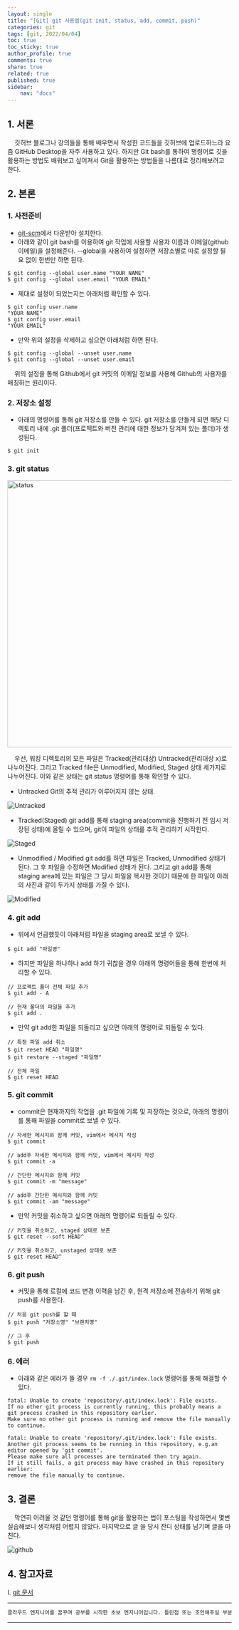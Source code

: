 ```yaml
---
layout: single
title: "[Git] git 사용법(git init, status, add, commit, push)"
categories: git
tags: [git, 2022/04/04]
toc: true
toc_sticky: true
author_profile: true
comments: true
share: true
related: true
published: true
sidebar: 
    nav: "docs"
---
```


## 1. 서론  

&nbsp;&nbsp;&nbsp;&nbsp;깃허브 블로그나 강의들을 통해 배우면서 작성한 코드들을 깃허브에 업로드하느라 요즘 GitHub Desktop을 자주 사용하고 있다. 하지만 Git bash를 통하여 명령어로 깃을 활용하는 방법도 배워보고 싶어져서 Git을 활용하는 방법들을 나름대로 정리해보려고 한다.

## 2. 본론  

### 1. 사전준비   

- [git-scm](https://git-scm.com/)에서 다운받아 설치한다.
- 아래와 같이 git bash를 이용하여 git 작업에 사용할 사용자 이름과 이메일(github 이메일)을 설정해준다. --global을 사용하여 설정하면 저장소별로 따로 설정할 필요 없이 한번만 하면 된다.
  
```
$ git config --global user.name "YOUR NAME"
$ git config --global user.email "YOUR EMAIL"
```

- 제대로 설정이 되었는지는 아래처럼 확인할 수 있다.

```
$ git config user.name
"YOUR NAME"
$ git config user.email
"YOUR EMAIL"
```

- 만약 위의 설정을 삭제하고 싶으면 아래처럼 하면 된다.

```
$ git config --global --unset user.name
$ git config --global --unset user.email
```

&nbsp;&nbsp;&nbsp;&nbsp;위의 설정을 통해 Github에서 git 커밋의 이메일 정보를 사용해 Github의 사용자를 매칭하는 원리이다.

### 2. 저장소 설정  

- 아래의 명령어를 통해 git 저장소를 만들 수 있다. git 저장소를 만들게 되면 해당 디렉토리 내에 .git 폴더(프로젝트와 버전 관리에 대한 정보가 담겨져 있는 폴더)가 생성된다.
  
```
$ git init
```  

### 3. git status 

<img alt="status" src="https://git-scm.com/book/en/v2/images/lifecycle.png" width=600>  

&nbsp;&nbsp;&nbsp;&nbsp;우선, 워킹 디렉토리의 모든 파일은 Tracked(관리대상) Untracked(관리대상 x)로 나누어진다. 그리고 Tracked file은 Unmodified, Modified, Staged 상태 세가지로 나누어진다. 이와 같은 상태는 git status 명령어를 통해 확인할 수 있다.  
  
-  Untracked
Git의 추적 관리가 이루어지지 않는 상태.

![Untracked](https://user-images.githubusercontent.com/97603503/161444627-b0c32141-ced4-4476-a6d7-a8d3a941cd33.png)

- Tracked(Staged)
git add를 통해 staging area(commit을 진행하기 전 임시 저장된 상태)에 올릴 수 있으며, git이 파일의 상태를 추적 관리하기 시작한다.

![Staged](https://user-images.githubusercontent.com/97603503/161444799-464ea037-6bfb-42e9-a2a7-0a0acf950698.png)

- Unmodified / Modified
git add를 하면 파일은 Tracked, Unmodified 상태가 된다. 그 후 파일을 수정하면 Modified 상태가 된다. 
그리고 git add를 통해 staging area에 있는 파일은 그 당시 파일을 복사한 것이기 때문에 한 파일이 아래의 사진과 같이 두가지 상태를 가질 수 있다.

![Modified](https://user-images.githubusercontent.com/97603503/161445036-c91e571b-2958-485f-b565-99fbe7fc3af9.png)  

### 4. git add  

- 위에서 언급했듯이 아래처럼 파일을 staging area로 보낼 수 있다.
  
```
$ git add "파일명"
```

- 하지만 파일을 하나하나 add 하기 귀찮을 경우 아래의 명령어들을 통해 한번에 처리할 수 있다. 

```
// 프로젝트 폴더 전체 파일 추가
$ git add - A

// 현재 폴더의 파일들 추가
$ git add .

```

- 만약 git add한 파일을 되돌리고 싶으면 아래의 명령어로 되돌릴 수 있다.

```
// 특정 파일 add 취소
$ git reset HEAD "파일명"
$ git restore --staged "파일명"

// 전체 파일 
$ git reset HEAD
```  

### 5. git commit 

- commit은 현재까지의 작업을 .git 파일에 기록 및 저장하는 것으로, 아래의 명령어를 통해 파일을 commit로 보낼 수 있다.
  
```
// 자세한 메시지와 함께 커밋, vim에서 메시지 작성
$ git commit

// add후 자세한 메시지와 함께 커밋, vim에서 메시지 작성
$ git commit -a

// 간단한 메시지와 함께 커밋
$ git commit -m "message"

// add후 간단한 메시지와 함께 커밋
$ git commit -am "message"
```  

- 만약 커밋을 취소하고 싶으면 아래의 명령어로 되돌릴 수 있다.

```
// 커밋을 취소하고, staged 상태로 보존
$ git reset --soft HEAD^

// 커밋을 취소하고, unstaged 상태로 보존
$ git reset HEAD^
```

### 6. git push 

- 커밋을 통해 로컬에 코드 변경 이력을 남긴 후, 원격 저장소에 전송하기 위해 git push를 사용한다.
  
```
// 처음 git push를 할 때
$ git push "저장소명" "브랜치명"

// 그 후
$ git push
```  

### 6. 에러  

- 아래와 같은 에러가 뜰 경우 ```rm -f ./.git/index.lock``` 명령어를 통해 해결할 수 있다.

```
fatal: Unable to create 'repository/.git/index.lock': File exists. 
If no other git process is currently running, this probably means a git process crashed in this repository earlier. 
Make sure no other git process is running and remove the file manually to continue.
```

```
fatal: Unable to create 'repository/.git/index.lock': File exists. 
Another git process seems to be running in this repository, e.g.an editor opened by 'git commit'. 
Please make sure all processes are terminated then try again. 
If it still fails, a git process may have crashed in this repository earlier: 
remove the file manually to continue.
```  

## 3. 결론  

&nbsp;&nbsp;&nbsp;&nbsp;막연히 어려울 것 같던 명령어를 통해 git을 활용하는 법이 포스팅을 작성하면서 몇번 실습해보니 생각처럼 어렵지 않았다. 마지막으로 글 쓸 당시 잔디 상태를 남기며 글을 마친다.

![github](https://user-images.githubusercontent.com/97603503/161447553-e0b8dde2-a8da-41ad-8562-6686084bb149.png)

## 4. 참고자료  

Ⅰ. [git 문서](https://git-scm.com/docs)  

---

```bash
클라우드 엔지니어를 꿈꾸며 공부를 시작한 초보 엔지니어입니다. 틀린점 또는 조언해주실 부분이 있으시면 친절하게 댓글 부탁드립니다. 방문해 주셔서 감사합니다 :)
```

---